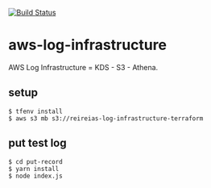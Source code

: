 [![Build Status](https://travis-ci.org/reireias/aws-log-infrastructure.svg?branch=master)](https://travis-ci.org/reireias/aws-log-infrastructure)
# aws-log-infrastructure
AWS Log Infrastructure = KDS - S3 - Athena.

## setup

```console
$ tfenv install
$ aws s3 mb s3://reireias-log-infrastructure-terraform
```

## put test log

```console
$ cd put-record
$ yarn install
$ node index.js
```
